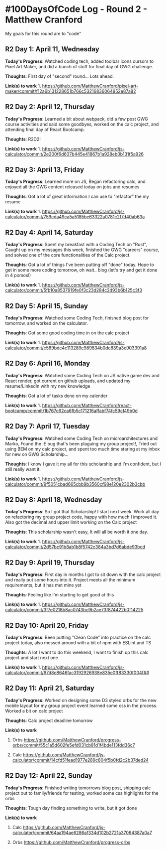 # #100DaysOfCode Log - Round 2 - Matthew Cranford

My goals for this round are to "code"

## R2 Day 1: April 11, Wednesday  

**Today's Progress**: Watched coding tech, added toolbar icons cursors to Pixel Art Maker, and did a bunch of stuff for final day of GWG challenge.

**Thoughts**: First day of "second" round... Lots ahead.

**Link(s) to work** 
1. 
https://github.com/MatthewCranford/pixel-art-maker/commit/f12a6b131228651b766c53216836064952e87a82


## R2 Day 2: April 12, Thursday  

**Today's Progress**: Learned a bit about webpack, did a few post GWG course activities and said some goodbyes, worked on the calc project, and attending final day of React Bootcamp. 

**Thoughts**: R2D2! 

**Link(s) to work** 
1. 
https://github.com/MatthewCranford/js-calculator/commit/2e200f6d637b445e41867b1a928eb0b131f5a926


## R2 Day 3: April 13, Friday  

**Today's Progress**: Learned more on JS, Began refactoring calc, and enjoyed all the GWG content released today on jobs and resumes

**Thoughts**: Got a lot of great information I can use to "refactor" the my resume

**Link(s) to work** 
1. 
https://github.com/MatthewCranford/js-calculator/commit/759cda49ca5a5185be63322a0781c2f7d40ab63a


## R2 Day 4: April 14, Saturday  

**Today's Progress**: Spent my breakfast with a Coding Tech on "Rust", Caught up on my messages this week, finished the GWG "careers" course, and solved one of the core functionalities of the Calc project. 

**Thoughts**: Got a lot of things I've been putting off "done" today. Hope to get in some more coding tomorrow, oh wait.. blog (let's try and get it done in 4 pomos!)

**Link(s) to work** 
1. 
https://github.com/MatthewCranford/js-calculator/commit/5fb10a8537919fe0f3c23d284c2d93b6b125c3f3


## R2 Day 5: April 15, Sunday  

**Today's Progress**: Watched some Coding Tech, finished blog post for tomorrow, and worked on the calculator. 

**Thoughts**: Got some good coding time in on the calc project

**Link(s) to work** 
1. 
https://github.com/MatthewCranford/js-calculator/commit/c589bdc4c113289c989834b0dc839a3e903391a8


## R2 Day 6: April 16, Monday  

**Today's Progress**: Watched some Coding Tech on JS native game dev and React render, got current on github uploads, and updated my resume/LinkedIn with my new knowledge

**Thoughts**: Got a lot of tasks done on my calender

**Link(s) to work** 
1. 
https://github.com/MatthewCranford/react-bootcamp/commit/1b767c62ca6fb5c171216affabf74fc59cf49b0d


## R2 Day 7: April 17, Tuesday  

**Today's Progress**: Watched some Coding Tech on microarchitectures and Marko, Found the IE bug that's been plaguing my group project!, Tried out using BEM on my calc project, and spent too much time staring at my inbox for new on GWG Scholarship...

**Thoughts**: I know I gave it my all for this scholarship and I'm confident, but I still really want it.

**Link(s) to work** 
1. 
https://github.com/MatthewCranford/js-calculator/commit/9f5051cbad665cbb9b3560cf98e120e2302b3cbb


## R2 Day 8: April 18, Wednesday  

**Today's Progress**: So I got that Scholarship! I start next week. Work all day on refactoring my group project code, happy with how much I improved it. Also got the decimal and upper limit working on the Calc project

**Thoughts**: This scholarship wasn't easy, It will all be worth it one day.

**Link(s) to work** 
1. 
https://github.com/MatthewCranford/js-calculator/commit/2d57bc91b8ab1b8f5742c384a3bd7d6abde93bcd


## R2 Day 9: April 19, Thursday  

**Today's Progress**: First day in months I got to sit down with the calc project and really put some hours into it. Project meets all the minimum requirements, but it has met mine yet

**Thoughts**: Feeling like I'm starting to get good at this

**Link(s) to work** 
1. 
https://github.com/MatthewCranford/js-calculator/commit/3f7e0218b8ac0743bc9b2ae73f874422b0f14225


## R2 Day 10: April 20, Friday  

**Today's Progress**: Been putting "Clean Code" into practice on the calc project today, also messed around with a bit of npm with ESLint and TS 

**Thoughts**: A lot I want to do this weekend, I want to finish up this calc project and start next one

**Link(s) to work** 
1. 
https://github.com/MatthewCranford/js-calculator/commit/67d8e8646fac3192926938e835e0ff83330f004f## 


## R2 Day 11: April 21, Saturday  

**Today's Progress**: Worked on designing some D3 styled orbs for the new mobile layout for my group project event learned some css in the process. Worked a bit on calc project

**Thoughts**: Calc project deadline tomorrow

**Link(s) to work** 
1. Orbs
https://github.com/MatthewCranford/progress-orbs/commit/55c1a5d602fe5efd031cb81d1f4bde113fdd36c7

1. Calc
https://github.com/MatthewCranford/js-calculator/commit/14cfd51fead1977e289c804f5b0fd2c2b37ded24


## R2 Day 12: April 22, Sunday  

**Today's Progress**: Finished writing tomorrows blog post, shipping calc project out to family/friends for testing, worked some css highlights for the orbs

**Thoughts**: Tough day finding something to write, but it got done

**Link(s) to work** 
1. Calc
https://github.com/MatthewCranford/js-calculator/commit/64aa194ae6286af334d102b2721a37064387a0a7

1. Orbs
https://github.com/MatthewCranford/progress-orbs




